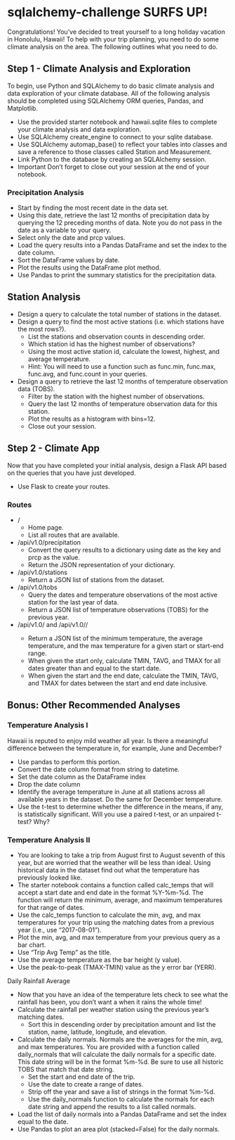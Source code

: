 # sqlalchemy-challenge    SURFS UP!


Congratulations! You’ve decided to treat yourself to a long holiday vacation in Honolulu, Hawaii! To help with your trip planning, you need to do some climate analysis on the area. The following outlines what you need to do.

## Step 1 - Climate Analysis and Exploration
To begin, use Python and SQLAlchemy to do basic climate analysis and data exploration of your climate database. All of the following analysis should be completed using SQLAlchemy ORM queries, Pandas, and Matplotlib.

* Use the provided starter notebook and hawaii.sqlite files to complete your climate analysis and data exploration.
* Use SQLAlchemy create_engine to connect to your sqlite database.
* Use SQLAlchemy automap_base() to reflect your tables into classes and save a reference to those classes called Station and Measurement.
* Link Python to the database by creating an SQLAlchemy session.
* Important Don’t forget to close out your session at the end of your notebook.

### Precipitation Analysis
* Start by finding the most recent date in the data set.
* Using this date, retrieve the last 12 months of precipitation data by querying the 12 preceding months of data. Note you do not pass in the date as a variable to your query.
* Select only the date and prcp values.
* Load the query results into a Pandas DataFrame and set the index to the date column.
* Sort the DataFrame values by date.
* Plot the results using the DataFrame plot method.
* Use Pandas to print the summary statistics for the precipitation data.

## Station Analysis
* Design a query to calculate the total number of stations in the dataset.
* Design a query to find the most active stations (i.e. which stations have the most rows?).
    * List the stations and observation counts in descending order.
    * Which station id has the highest number of observations?
    * Using the most active station id, calculate the lowest, highest, and average temperature.
    * Hint: You will need to use a function such as func.min, func.max, func.avg, and func.count in your queries.
* Design a query to retrieve the last 12 months of temperature observation data (TOBS).
    * Filter by the station with the highest number of observations.
    * Query the last 12 months of temperature observation data for this station.
    * Plot the results as a histogram with bins=12.
    * Close out your session.


## Step 2 - Climate App
Now that you have completed your initial analysis, design a Flask API based on the queries that you have just developed.
  * Use Flask to create your routes.

### Routes
* /
  *  Home page.
  *  List all routes that are available.
* /api/v1.0/precipitation
  *  Convert the query results to a dictionary using date as the key and prcp as the value.
  *  Return the JSON representation of your dictionary.
* /api/v1.0/stations
  * Return a JSON list of stations from the dataset.
* /api/v1.0/tobs
  * Query the dates and temperature observations of the most active station for the last year of data.
  * Return a JSON list of temperature observations (TOBS) for the previous year.
* /api/v1.0/<start> and /api/v1.0/<start>/<end>
  * Return a JSON list of the minimum temperature, the average temperature, and the max temperature for a given start or start-end range.
  * When given the start only, calculate TMIN, TAVG, and TMAX for all dates greater than and equal to the start date.
  * When given the start and the end date, calculate the TMIN, TAVG, and TMAX for dates between the start and end date inclusive.


## Bonus: Other Recommended Analyses

### Temperature Analysis I
Hawaii is reputed to enjoy mild weather all year. Is there a meaningful difference between the temperature in, for example, June and December?

* Use pandas to perform this portion.
* Convert the date column format from string to datetime.
* Set the date column as the DataFrame index
* Drop the date column
* Identify the average temperature in June at all stations across all available years in the dataset. Do the same for December temperature.
* Use the t-test to determine whether the difference in the means, if any, is statistically significant. Will you use a paired t-test, or an unpaired t-test? Why?

### Temperature Analysis II
* You are looking to take a trip from August first to August seventh of this year, but are worried that the weather will be less than ideal. Using historical data in the dataset find out what the temperature has previously looked like.
* The starter notebook contains a function called calc_temps that will accept a start date and end date in the format %Y-%m-%d. The function will return the minimum, average, and maximum temperatures for that range of dates.
* Use the calc_temps function to calculate the min, avg, and max temperatures for your trip using the matching dates from a previous year (i.e., use “2017-08-01”).
* Plot the min, avg, and max temperature from your previous query as a bar chart.
* Use “Trip Avg Temp” as the title.
* Use the average temperature as the bar height (y value).
* Use the peak-to-peak (TMAX-TMIN) value as the y error bar (YERR).


Daily Rainfall Average
* Now that you have an idea of the temperature lets check to see what the rainfall has been, you don’t want a when it rains the whole time!
* Calculate the rainfall per weather station using the previous year’s matching dates.
  * Sort this in descending order by precipitation amount and list the station, name, latitude, longitude, and elevation.
* Calculate the daily normals. Normals are the averages for the min, avg, and max temperatures. You are provided with a function called daily_normals that will calculate the daily normals for a specific date. This date string will be in the format %m-%d. Be sure to use all historic TOBS that match that date string.
  * Set the start and end date of the trip.
  * Use the date to create a range of dates.
  * Strip off the year and save a list of strings in the format %m-%d.
  * Use the daily_normals function to calculate the normals for each date string and append the results to a list called normals.
* Load the list of daily normals into a Pandas DataFrame and set the index equal to the date.
* Use Pandas to plot an area plot (stacked=False) for the daily normals.



